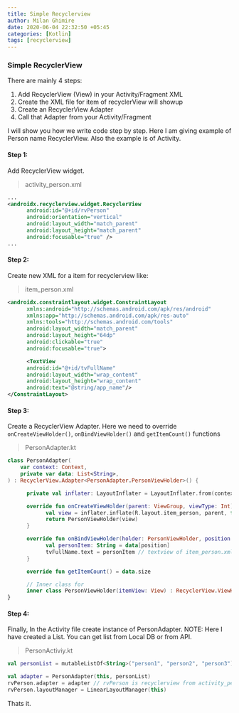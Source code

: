 ```yaml
---
title: Simple Recyclerview
author: Milan Ghimire
date: 2020-06-04 22:32:50 +05:45
categories: [Kotlin]
tags: [recyclerview]
---
```


### Simple RecyclerView

There are mainly 4 steps:
1. Add RecyclerView (View) in your Activity/Fragment XML
2. Create the XML file for item of recyclerView will showup
3. Create an RecyclerView Adapter
4. Call that Adapter from your Activity/Fragment

I will show you how we write code step by step.
Here I am giving example of Person name RecyclerView.
Also the example is of Activity.

#### Step 1:
Add RecyclerView widget.

> activity_person.xml

```xml
...
<androidx.recyclerview.widget.RecyclerView
      android:id="@+id/rvPerson"
      android:orientation="vertical"
      android:layout_width="match_parent"
      android:layout_height="match_parent"
      android:focusable="true" />
...
```

#### Step 2:
Create new XML for a item for recyclerview like:

> item_person.xml

```xml
<androidx.constraintlayout.widget.ConstraintLayout 
      xmlns:android="http://schemas.android.com/apk/res/android"
      xmlns:app="http://schemas.android.com/apk/res-auto"
      xmlns:tools="http://schemas.android.com/tools"
      android:layout_width="match_parent"
      android:layout_height="64dp"
      android:clickable="true"
      android:focusable="true">

      <TextView
      android:id="@+id/tvFullName"
      android:layout_width="wrap_content"
      android:layout_height="wrap_content"
      android:text="@string/app_name"/>
</ConstraintLayout>
```

#### Step 3:
Create a RecyclerView Adapter. Here we need to override `onCreateViewHolder()`, `onBindViewHolder()` and `getItemCount()` functions


> PersonAdapter.kt

```kotlin
class PersonAdapter(
    var context: Context,
    private var data: List<String>,
) : RecyclerView.Adapter<PersonAdapter.PersonViewHolder>() {

      private val inflater: LayoutInflater = LayoutInflater.from(context)

      override fun onCreateViewHolder(parent: ViewGroup, viewType: Int): PersonViewHolder {
            val view = inflater.inflate(R.layout.item_person, parent, false)
            return PersonViewHolder(view)
      }

      override fun onBindViewHolder(holder: PersonViewHolder, position: Int) {
            val personItem: String = data[position]
            tvFullName.text = personItem // textview of item_person.xml
      }

      override fun getItemCount() = data.size

      // Inner class for 
      inner class PersonViewHolder(itemView: View) : RecyclerView.ViewHolder(itemView)
}
```

#### Step 4:

Finally, In the Activity file create instance of PersonAdapter.
NOTE: Here I have created a List. You can get list from Local DB or from API.

> PersonActiviy.kt

```kotlin
val personList = mutableListOf<String>("person1", "person2", "person3")

val adapter = PersonAdapter(this, personList)
rvPerson.adapter = adapter // rvPerson is recyclerview from activity_person.xml
rvPerson.layoutManager = LinearLayoutManager(this)
```

Thats it.